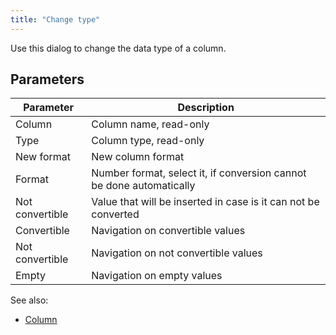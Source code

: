 ```yaml
---
title: "Change type"
---
```


Use this dialog to change the data type of a column.

## Parameters

| Parameter       | Description                                                          |
|-----------------|----------------------------------------------------------------------|
| Column          | Column name, read-only                                               |
| Type            | Column type, read-only                                               |
| New format      | New column format                                                    |
| Format          | Number format, select it, if conversion cannot be done automatically |
| Not convertible | Value that will be inserted in case is it can not be converted       |
| Convertible     | Navigation on convertible values                                     |
| Not convertible | Navigation on not convertible values                                 |
| Empty           | Navigation on empty values                                           |

See also:

* [Column](../datagrok/concepts/table.md#column)
